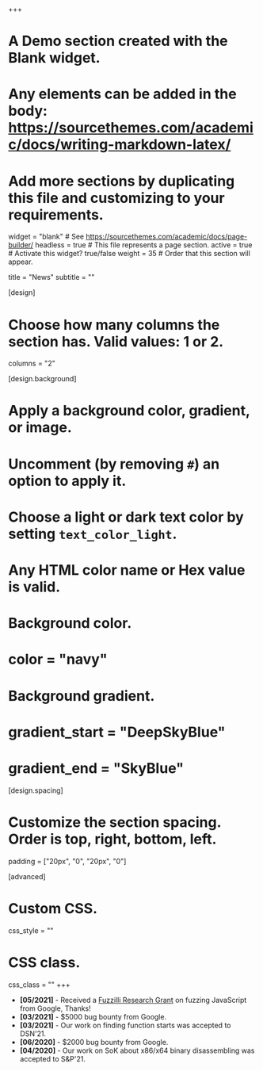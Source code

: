 +++
# A Demo section created with the Blank widget.
# Any elements can be added in the body: https://sourcethemes.com/academic/docs/writing-markdown-latex/
# Add more sections by duplicating this file and customizing to your requirements.

widget = "blank"  # See https://sourcethemes.com/academic/docs/page-builder/
headless = true  # This file represents a page section.
active = true  # Activate this widget? true/false
weight = 35  # Order that this section will appear.

title = "News"
subtitle = ""

[design]
  # Choose how many columns the section has. Valid values: 1 or 2.
  columns = "2"

[design.background]
  # Apply a background color, gradient, or image.
  #   Uncomment (by removing `#`) an option to apply it.
  #   Choose a light or dark text color by setting `text_color_light`.
  #   Any HTML color name or Hex value is valid.

  # Background color.
  # color = "navy"
  
  # Background gradient.
  # gradient_start = "DeepSkyBlue"
  # gradient_end = "SkyBlue"
  

[design.spacing]
  # Customize the section spacing. Order is top, right, bottom, left.
  padding = ["20px", "0", "20px", "0"]

[advanced]
 # Custom CSS. 
 css_style = ""
 
 # CSS class.
 css_class = ""
+++

- **[05/2021]** - Received a [Fuzzilli Research Grant](https://googleprojectzero.blogspot.com/2020/10/announcing-fuzzilli-research-grant.html) on fuzzing JavaScript from Google, Thanks!
- **[03/2021]** - $5000 bug bounty from Google.
- **[03/2021]** - Our work on finding function starts was accepted to DSN'21.
- **[06/2020]** - $2000 bug bounty from Google.
- **[04/2020]** - Our work on SoK about x86/x64 binary disassembling was accepted to S&P'21.
